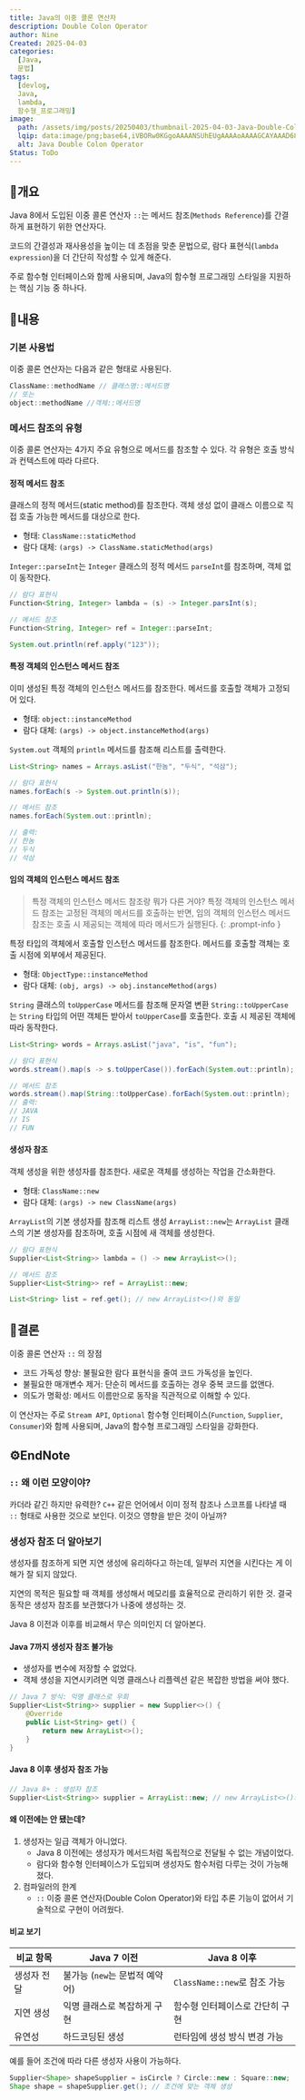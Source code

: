 ```yaml
---
title: Java의 이중 콜론 연산자
description: Double Colon Operator
author: Nine
Created: 2025-04-03
categories:
  [Java,
  문법]
tags:
  [devlog,
  Java,
  lambda,
  함수형_프로그래밍]
image:
  path: /assets/img/posts/20250403/thumbnail-2025-04-03-Java-Double-Colon-Operator.png
  lqip: data:image/png;base64,iVBORw0KGgoAAAANSUhEUgAAAAoAAAAGCAYAAAD68A/GAAAAAklEQVR4AewaftIAAABSSURBVI3BsQmAMBBA0Z/zQMMVGcDGFdx/EHew1Mag5FRMK+S94A8aCI2UqqwLuEPeIAhohHIh48xLqXabOPJJNwjujjtY7DE+SpUskizyR2h0A8g1Foyy5XrOAAAAAElFTkSuQmCC
  alt: Java Double Colon Operator
Status: ToDo
---
```

## 📌개요

Java 8에서 도입된 이중 콜론 연산자 `::`는 메서드 참조(`Methods Reference`)를 간결하게 표현하기 위한 연산자다.

코드의 간결성과 재사용성을 높이는 데 초점을 맞춘 문법으로, 람다 표현식(`lambda expression`)을 더 간단히 작성할 수 있게 해준다.

주로 함수형 인터페이스와 함께 사용되며, Java의 함수형 프로그래밍 스타일을 지원하는 핵심 기능 중 하나다.

## 📌내용

### 기본 사용법

이중 콜론 연산자는 다음과 같은 형태로 사용된다.

```java
ClassName::methodName // 클래스명::메서드명
// 또는
object::methodName //객체::메서드명
```

### 메서드 참조의 유형

이중 콜론 연산자는 4가지 주요 유형으로 메서드를 참조할 수 있다.
각 유형은 호출 방식과 컨텍스트에 따라 다르다.

#### 정적 메서드 참조

클래스의 정적 메서드(static method)를 참조한다.
객체 생성 없이 클래스 이름으로 직접 호출 가능한 메서드를 대상으로 한다.

- 형태: `ClassName::staticMethod`
- 람다 대체: `(args) -> ClassName.staticMethod(args)`

`Integer::parseInt`는 `Integer` 클래스의 정적 메서드 `parseInt`를 참조하며, 객체 없이 동작한다.

```java
// 람다 표현식
Function<String, Integer> lambda = (s) -> Integer.parsInt(s);

// 메서드 참조
Function<String, Integer> ref = Integer::parseInt;

System.out.println(ref.apply("123"));
```

#### 특정 객체의 인스턴스 메서드 참조

이미 생성된 특정 객체의 인스턴스 메서드를 참조한다.
메서드를 호출할 객체가 고정되어 있다.

- 형태: `object::instanceMethod`
- 람다 대체: `(args) -> object.instanceMethod(args)`

`System.out` 객체의 `println` 메서드를 참조해 리스트를 출력한다.

```java
List<String> names = Arrays.asList("한놈", "두식", "석삼");

// 람다 표현식
names.forEach(s -> System.out.println(s));

// 메서드 참조
names.forEach(System.out::println);

// 출력:
// 한놈
// 두식
// 석삼
```

#### 임의 객체의 인스턴스 메서드 참조

> 특정 객체의 인스턴스 메서드 참조랑 뭐가 다른 거야?
특정 객체의 인스턴스 메서드 참조는 고정된 객체의 메서드를 호출하는 반면, 임의 객체의 인스턴스 메서드 참조는 호출 시 제공되는 객체에 따라 메서드가 실행된다.
{: .prompt-info }

특정 타입의 객체에서 호출할 인스턴스 메서드를 참조한다.
메서드를 호출할 객체는 호출 시점에 외부에서 제공된다.

- 형태: `ObjectType::instanceMethod`
- 람다 대체: `(obj, args) -> obj.instanceMethod(args)`

`String` 클래스의 `toUpperCase` 메서드를 참조해 문자열 변환
`String::toUpperCase`는 `String` 타입의 어떤 객체든 받아서 `toUpperCase`를 호출한다.
호출 시 제공된 객체에 따라 동작한다.

```java
List<String> words = Arrays.asList("java", "is", "fun");

// 람다 표현식
words.stream().map(s -> s.toUpperCase()).forEach(System.out::println);

// 메서드 참조
words.stream().map(String::toUpperCase).forEach(System.out::println);
// 출력:
// JAVA
// IS
// FUN
```

#### 생성자 참조

객체 생성을 위한 생성자를 참조한다.
새로운 객체를 생성하는 작업을 간소화한다.

- 형태: `ClassName::new`
- 람다 대체: `(args) -> new ClassName(args)`

`ArrayList`의 기본 생성자를 참조해 리스트 생성
`ArrayList::new`는 `ArrayList` 클래스의 기본 생성자를 참조하며, 호출 시점에 새 객체를 생성한다.

```java
// 람다 표현식
Supplier<List<String>> lambda = () -> new ArrayList<>();

// 메서드 참조
Supplier<List<String>> ref = ArrayList::new;

List<String> list = ref.get(); // new ArrayList<>()와 동일
```


## 🎯결론

이중 콜론 연산자 `::` 의 장점

- 코드 가독성 향상: 불필요한 람다 표현식을 줄여 코드 가독성을 높인다.
- 불필요한 매개변수 제거: 단순히 메서드를 호출하는 경우 중복 코드를 없앤다.
- 의도가 명확성: 메서드 이름만으로 동작을 직관적으로 이해할 수 있다.

이 연산자는 주로 `Stream API`, `Optional` 함수형 인터페이스(`Function`, `Supplier`, `Consumer`)와 함께 사용되며, Java의 함수형 프로그래밍 스타일을 강화한다.

## ⚙️EndNote

### `::` 왜 이런 모양이야?

카더라 같긴 하지만 유력한? `C++` 같은 언어에서 이미 정적 참조나 스코프를 나타낼 때 `::` 형태로 사용한 것으로 보인다.
이것으 영향을 받은 것이 아닐까?

### 생성자 참조 더 알아보기

생성자를 참조하게 되면 지연 생성에 유리하다고 하는데, 일부러 지연을 시킨다는 게 이해가 잘 되지 않았다.

지연의 목적은 필요할 때 객체를 생성해서 메모리를 효율적으로 관리하기 위한 것.
결국 동작은 생성자 참조를 보관했다가 나중에 생성하는 것.

Java 8 이전과 이후를 비교해서 무슨 의미인지 더 알아본다.

#### Java 7까지 생성자 참조 불가능

- 생성자를 변수에 저장할 수 없었다.
- 객체 생성을 지연시키려면 익명 클래스나 리플렉션 같은 복잡한 방법을 써야 했다.

```java
// Java 7 방식: 익명 클래스로 우회
Supplier<List<String>> supplier = new Supplier<>() {
	@Override
	public List<String> get() {
		return new ArrayList<>();
	}
}
```

#### Java 8 이후 생성자 참조 가능

```java
// Java 8+ : 생성자 참조
Supplier<List<String>> supplier = ArrayList::new; // new ArrayList<>()와 동일
```

#### 왜 이전에는 안 됐는데?

1. 생성자는 일급 객체가 아니었다.
	- Java 8 이전에는 생성자가 메서드처럼 독립적으로 전달될 수 없는 개념이었다.
	- 람다와 함수형 인터페이스가 도입되며 생성자도 함수처럼 다루는 것이 가능해졌다.
2. 컴파일러의 한계
	- `::` 이중 콜론 연산자(Double Colon Operator)와 타입 추론 기능이 없어서 기술적으로 구현이 어려웠다.

#### 비교 보기

| 비교 항목   | Java 7 이전                    | Java 8 이후                     |
| ----------- | ------------------------------ | ------------------------------- |
| 생성자 전달 | 불가능 (`new`는 문법적 예약어) | `ClassName::new`로 참조 가능    |
| 지연 생성   | 익명 클래스로 복잡하게 구현    | 함수형 인터페이스로 간단히 구현 |
| 유연성      | 하드코딩된 생성                | 런타임에 생성 방식 변경 가능    |

예를 들어 조건에 따라 다른 생성자 사용이 가능하다.

```java
Supplier<Shape> shapeSupplier = isCircle ? Circle::new : Square::new;
Shape shape = shapeSupplier.get(); // 조건에 맞는 객체 생성
```
